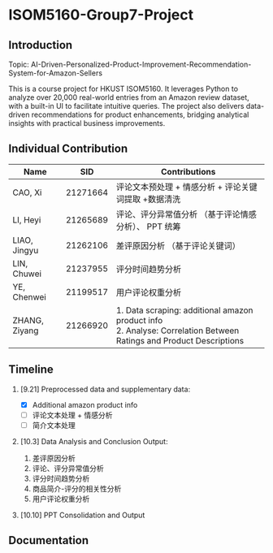 # ISOM5160-Group7-Project



## Introduction

Topic: AI-Driven-Personalized-Product-Improvement-Recommendation-System-for-Amazon-Sellers

This is a course project for HKUST ISOM5160. It leverages Python to analyze over 20,000 real-world entries from an Amazon review dataset, with a built-in UI to facilitate intuitive queries. The project also delivers data-driven recommendations for product enhancements, bridging analytical insights with practical business improvements.


## Individual Contribution

| Name          | SID      | Contributions                                                                                                          |
|---------------|----------|------------------------------------------------------------------------------------------------------------------------|
| CAO, Xi       | 21271664 | 评论文本预处理 + 情感分析 + 评论关键词提取 +数据清洗                                                                          |
| LI, Heyi      | 21265689 | 评论、评分异常值分析 （基于评论情感分析）、 PPT 统筹                                                                          |
| LIAO, Jingyu  | 21262106 | 差评原因分析   （基于评论关键词）                                                                                          |
| LIN, Chuwei   | 21237955 | 评分时间趋势分析                                                                                                         |
| YE, Chenwei   | 21199517 | 用户评论权重分析                                                                                                         |
| ZHANG, Ziyang | 21266920 | 1. Data scraping: additional amazon product info <br/>2. Analyse: Correlation Between Ratings and Product Descriptions |

## Timeline

1. [9.21] Preprocessed data and supplementary data:
   - [x] Additional amazon product info
   - [ ] 评论文本处理 + 情感分析
   - [ ] 简介文本处理

2. [10.3] Data Analysis and Conclusion Output: 
   1. 差评原因分析
   2. 评论、评分异常值分析
   3. 评分时间趋势分析
   4. 商品简介-评分的相关性分析
   5. 用户评论权重分析

3. [10.10] PPT Consolidation and Output


## Documentation


